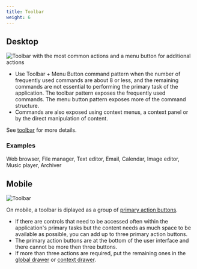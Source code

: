 ```yaml
---
title: Toolbar
weight: 6
---
```


Desktop
-------

![Toolbar with the most common actions and a menu button for additional
actions](/hig/Toolbar1.png)

-   Use Toolbar + Menu Button command pattern when the number of
    frequently used commands are about 8 or less, and the remaining
    commands are not essential to performing the primary task of the
    application. The toolbar pattern exposes the frequently used
    commands. The menu button pattern exposes more of the command
    structure.
-   Commands are also exposed using context menus, a context panel or by
    the direct manipulation of content.

See [toolbar](/components/navigation/toolbar) for more details.

### Examples

Web browser, File manager, Text editor, Email, Calendar, Image editor,
Music player, Archiver

Mobile
------

![Toolbar](/hig/Actionbutton2.png)

On mobile, a toolbar is diplayed as a group of
[primary action buttons](/components/navigation/actionbutton).

-   If there are controls that need to be accessed often within the
    application\'s primary tasks but the content needs as much space to
    be available as possible, you can add up to three primary action
    buttons.
-   The primary action buttons are at the bottom of the user interface
    and there cannot be more then three buttons.
-   If more than three actions are required, put the remaining ones in
    the
    [global drawer](/components/navigation/globaldrawer) or 
    [context drawer](/components/navigation/contextdrawer).

